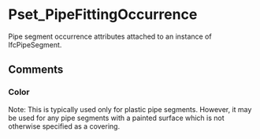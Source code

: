 # Pset_PipeFittingOccurrence

Pipe segment occurrence attributes attached to an instance of IfcPipeSegment.
<!-- end of short definition -->

## Comments

### Color

Note: This is typically used only for plastic pipe segments. However, it may be used for any pipe segments with a painted surface which is not otherwise specified as a covering.

